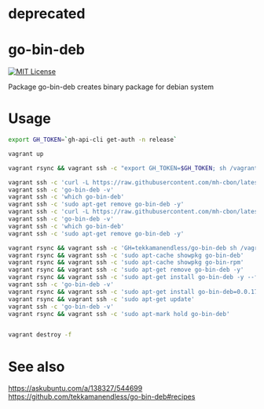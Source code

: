 # deprecated


# go-bin-deb

[![MIT License](http://img.shields.io/badge/License-MIT-yellow.svg)](../LICENSE)

Package go-bin-deb creates binary package for debian system


# Usage

```sh
export GH_TOKEN=`gh-api-cli get-auth -n release`

vagrant up

vagrant rsync && vagrant ssh -c "export GH_TOKEN=$GH_TOKEN; sh /vagrant/vagrant-run.sh"

vagrant ssh -c 'curl -L https://raw.githubusercontent.com/mh-cbon/latest/master/install.sh | GH=tekkamanendless/go-bin-deb sh -xe'
vagrant ssh -c 'go-bin-deb -v'
vagrant ssh -c 'which go-bin-deb'
vagrant ssh -c 'sudo apt-get remove go-bin-deb -y'
vagrant ssh -c 'curl -L https://raw.githubusercontent.com/mh-cbon/latest/master/source.sh | GH=tekkamanendless/go-bin-deb sh -xe'
vagrant ssh -c 'go-bin-deb -v'
vagrant ssh -c 'which go-bin-deb'
vagrant ssh -c 'sudo apt-get remove go-bin-deb -y'

vagrant rsync && vagrant ssh -c 'GH=tekkamanendless/go-bin-deb sh /vagrant/ppa-add.sh'
vagrant rsync && vagrant ssh -c 'sudo apt-cache showpkg go-bin-deb'
vagrant rsync && vagrant ssh -c 'sudo apt-cache showpkg go-bin-rpm'
vagrant rsync && vagrant ssh -c 'sudo apt-get remove go-bin-deb -y'
vagrant rsync && vagrant ssh -c 'sudo apt-get install go-bin-deb -y --force-yes'
vagrant ssh -c 'go-bin-deb -v'
vagrant rsync && vagrant ssh -c 'sudo apt-get install go-bin-deb=0.0.17 --force-yes -y'
vagrant rsync && vagrant ssh -c 'sudo apt-get update'
vagrant ssh -c 'go-bin-deb -v'
vagrant rsync && vagrant ssh -c 'sudo apt-mark hold go-bin-deb'


vagrant destroy -f
```

# See also

https://askubuntu.com/a/138327/544699
https://github.com/tekkamanendless/go-bin-deb#recipes
